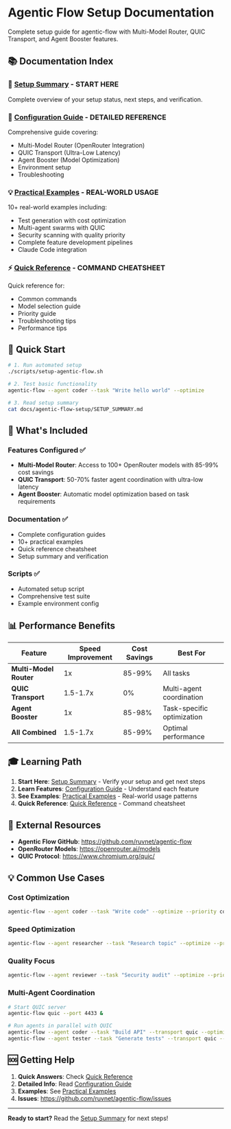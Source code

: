# Agentic Flow Setup Documentation

Complete setup guide for agentic-flow with Multi-Model Router, QUIC Transport, and Agent Booster features.

## 📚 Documentation Index

### 🎯 [Setup Summary](./SETUP_SUMMARY.md) - **START HERE**
Complete overview of your setup status, next steps, and verification.

### 📖 [Configuration Guide](./CONFIGURATION_GUIDE.md) - **DETAILED REFERENCE**
Comprehensive guide covering:
- Multi-Model Router (OpenRouter Integration)
- QUIC Transport (Ultra-Low Latency)
- Agent Booster (Model Optimization)
- Environment setup
- Troubleshooting

### 💡 [Practical Examples](./PRACTICAL_EXAMPLES.md) - **REAL-WORLD USAGE**
10+ real-world examples including:
- Test generation with cost optimization
- Multi-agent swarms with QUIC
- Security scanning with quality priority
- Complete feature development pipelines
- Claude Code integration

### ⚡ [Quick Reference](./QUICK_REFERENCE.md) - **COMMAND CHEATSHEET**
Quick reference for:
- Common commands
- Model selection guide
- Priority guide
- Troubleshooting tips
- Performance tips

## 🚀 Quick Start

```bash
# 1. Run automated setup
./scripts/setup-agentic-flow.sh

# 2. Test basic functionality
agentic-flow --agent coder --task "Write hello world" --optimize

# 3. Read setup summary
cat docs/agentic-flow-setup/SETUP_SUMMARY.md
```

## 🎯 What's Included

### Features Configured ✅
- **Multi-Model Router**: Access to 100+ OpenRouter models with 85-99% cost savings
- **QUIC Transport**: 50-70% faster agent coordination with ultra-low latency
- **Agent Booster**: Automatic model optimization based on task requirements

### Documentation ✅
- Complete configuration guides
- 10+ practical examples
- Quick reference cheatsheet
- Setup summary and verification

### Scripts ✅
- Automated setup script
- Comprehensive test suite
- Example environment config

## 📊 Performance Benefits

| Feature | Speed Improvement | Cost Savings | Best For |
|---------|------------------|--------------|----------|
| **Multi-Model Router** | 1x | 85-99% | All tasks |
| **QUIC Transport** | 1.5-1.7x | 0% | Multi-agent coordination |
| **Agent Booster** | 1x | 85-98% | Task-specific optimization |
| **All Combined** | 1.5-1.7x | 85-99% | Optimal performance |

## 🎓 Learning Path

1. **Start Here**: [Setup Summary](./SETUP_SUMMARY.md) - Verify your setup and get next steps
2. **Learn Features**: [Configuration Guide](./CONFIGURATION_GUIDE.md) - Understand each feature
3. **See Examples**: [Practical Examples](./PRACTICAL_EXAMPLES.md) - Real-world usage patterns
4. **Quick Reference**: [Quick Reference](./QUICK_REFERENCE.md) - Command cheatsheet

## 🔗 External Resources

- **Agentic Flow GitHub**: https://github.com/ruvnet/agentic-flow
- **OpenRouter Models**: https://openrouter.ai/models
- **QUIC Protocol**: https://www.chromium.org/quic/

## 💡 Common Use Cases

### Cost Optimization
```bash
agentic-flow --agent coder --task "Write code" --optimize --priority cost
```

### Speed Optimization
```bash
agentic-flow --agent researcher --task "Research topic" --optimize --priority speed
```

### Quality Focus
```bash
agentic-flow --agent reviewer --task "Security audit" --optimize --priority quality
```

### Multi-Agent Coordination
```bash
# Start QUIC server
agentic-flow quic --port 4433 &

# Run agents in parallel with QUIC
agentic-flow --agent coder --task "Build API" --transport quic --optimize &
agentic-flow --agent tester --task "Generate tests" --transport quic --optimize &
```

## 🆘 Getting Help

1. **Quick Answers**: Check [Quick Reference](./QUICK_REFERENCE.md)
2. **Detailed Info**: Read [Configuration Guide](./CONFIGURATION_GUIDE.md)
3. **Examples**: See [Practical Examples](./PRACTICAL_EXAMPLES.md)
4. **Issues**: https://github.com/ruvnet/agentic-flow/issues

---

**Ready to start?** Read the [Setup Summary](./SETUP_SUMMARY.md) for next steps!
